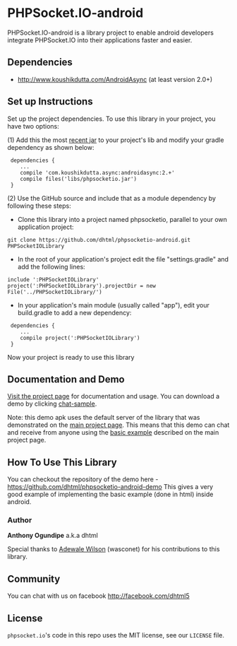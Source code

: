 # PHPSocket.IO-android

PHPSocket.IO-android is a library project to enable android developers integrate PHPSocket.IO into their applications faster and easier.

## Dependencies
* http://www.koushikdutta.com/AndroidAsync (at least version 2.0+)

## Set up Instructions
Set up the project dependencies. To use this library in your project, you have two options:

(1) Add this the most [recent jar](http://dhtml.github.io/phpsocket.io/bin/phpsocketio.jar)  to your project's lib and modify your gradle dependency as shown below:
```shell
 dependencies {
    ...
    compile 'com.koushikdutta.async:androidasync:2.+'
    compile files('libs/phpsocketio.jar')
 }
```

(2) Use the GitHub source and include that as a module dependency by following these steps:
 * Clone this library into a project named phpsocketio, parallel to your own application project:
```shell
git clone https://github.com/dhtml/phpsocketio-android.git PHPSocketIOLibrary
```
 * In the root of your application's project edit the file "settings.gradle" and add the following lines:
```shell
include ':PHPSocketIOLibrary'
project(':PHPSocketIOLibrary').projectDir = new File('../PHPSocketIOLibrary/')
```
 * In your application's main module (usually called "app"), edit your build.gradle to add a new dependency:
```shell
 dependencies {
    ...
    compile project(':PHPSocketIOLibrary')
 }
```
Now your project is ready to use this library

## Documentation and Demo
[Visit the project page](http://dhtml.github.io/phpsocket.io/) for documentation and usage. 
You can download a demo  by clicking [chat-sample](http://dhtml.github.io/phpsocket.io/bin/chat-sample.apk).

Note: this demo apk uses the default server of the library that was demonstrated on the [main project page](https://github.com/dhtml/phpsocket.io/).
This means that this demo can chat and receive from anyone using the [basic example](http://dhtml.github.io/phpsocket.io/examples/basic/index.html) described on the main project page.

## How To Use This Library
You can checkout the repository of the demo here - https://github.com/dhtml/phpsocketio-android-demo
This gives a very good example of implementing the basic example (done in html) inside android.

### Author

**Anthony Ogundipe** a.k.a dhtml

Special thanks to <a href="https://www.facebook.com/wasconet">Adewale Wilson</a> (wasconet) for his contributions to this library.

## Community
You can chat with us on facebook http://facebook.com/dhtml5 


## License

`phpsocket.io`'s code in this repo uses the MIT license, see our `LICENSE` file.